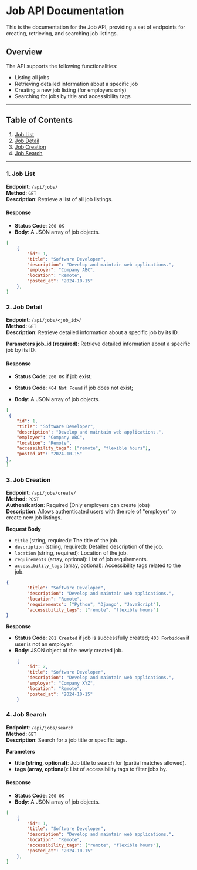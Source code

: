 # Job API Documentation

This is the documentation for the Job API, providing a set of endpoints for creating, retrieving, and searching job listings.

## Overview

The API supports the following functionalities:
- Listing all jobs
- Retrieving detailed information about a specific job
- Creating a new job listing (for employers only)
- Searching for jobs by title and accessibility tags

---

## Table of Contents

1. [Job List](#1-job-list)
2. [Job Detail](#2-job-detail)
3. [Job Creation](#3-job-creation)
4. [Job Search](#4-job-search)

---

### 1. Job List

**Endpoint**: `/api/jobs/`  
**Method**: `GET`  
**Description**: Retrieve a list of all job listings.

#### Response

- **Status Code**: `200 OK`
- **Body**: A JSON array of job objects.

```json
[
    {
        "id": 1,
        "title": "Software Developer",
        "description": "Develop and maintain web applications.",
        "employer": "Company ABC",
        "location": "Remote",
        "posted_at": "2024-10-15"
    },
]
```

### 2. Job Detail

**Endpoint**: `/api/jobs/<job_id>/`  
**Method**: `GET`  
**Description**: Retrieve detailed information about a specific job by its ID.

**Parameters**
**job_id (required)**: Retrieve detailed information about a specific job by its ID.

#### Response

- **Status Code**: `200 OK` if job exist;
- **Status Code**: `404 Not Found` if job does not exist;

- **Body**: A JSON array of job objects.



```json
[
 {
    "id": 1,
    "title": "Software Developer",
    "description": "Develop and maintain web applications.",
    "employer": "Company ABC",
    "location": "Remote",
    "accessibility_tags": ["remote", "flexible hours"],
    "posted_at": "2024-10-15"
},
]
```

### 3. Job Creation

**Endpoint**: `/api/jobs/create/`  
**Method**: `POST`  
**Authentication**: Required (Only employers can create jobs)  
**Description**: Allows authenticated users with the role of "employer" to create new job listings.

**Request Body**

- `title` (string, required): The title of the job.
- `description` (string, required): Detailed description of the job.
- `location` (string, required): Location of the job.
- `requirements` (array, optional): List of job requirements.
- `accessibility_tags` (array, optional): Accessibility tags related to the job.

```json
{
        "title": "Software Developer",
        "description": "Develop and maintain web applications.",
        "location": "Remote",
        "requirements": ["Python", "Django", "JavaScript"],
        "accessibility_tags": ["remote", "flexible hours"]
}
```

**Response**

- **Status Code**: `201 Created` if job is successfully created; `403 Forbidden` if user is not an employer.
- **Body**: JSON object of the newly created job.

```json
    {
        "id": 2,
        "title": "Software Developer",
        "description": "Develop and maintain web applications.",
        "employer": "Company XYZ",
        "location": "Remote",
        "posted_at": "2024-10-15"
    }
```

### 4. Job Search

**Endpoint**: `/api/jobs/search`  
**Method**: `GET`  
**Description**: Search for a job title or specific tags.

**Parameters**
- **title (string, optional)**: Job title to search for (partial matches allowed).
- **tags (array, optional)**: List of accessibility tags to filter jobs by.

#### Response

- **Status Code**: `200 OK`
- **Body**: A JSON array of job objects.

```json
[
    {
        "id": 1,
        "title": "Software Developer",
        "description": "Develop and maintain web applications.",
        "location": "Remote",
        "accessibility_tags": ["remote", "flexible hours"],
        "posted_at": "2024-10-15"
    },
]
```
